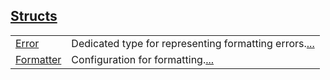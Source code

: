 
[Structs](./core-fmt-structs.md)
 ---
| | |
|:---|:---|
| [Error](./core-fmt-Error.md) | Dedicated type for representing formatting errors.[...](./core-fmt-Error.md) |
| [Formatter](./core-fmt-Formatter.md) | Configuration for formatting.[...](./core-fmt-Formatter.md) |
